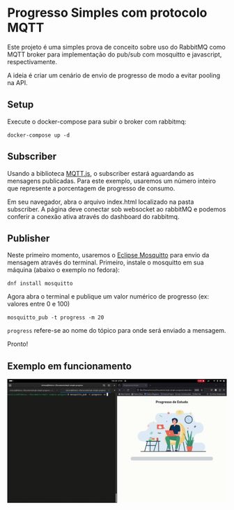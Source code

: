 # Progresso Simples com protocolo MQTT

Este projeto é uma simples prova de conceito sobre uso do RabbitMQ como MQTT broker para implementação do pub/sub com mosquitto e javascript, respectivamente.

A ideia é criar um cenário de envio de progresso de modo a evitar pooling na API.

## Setup

Execute o docker-compose para subir o broker com rabbitmq:

```
docker-compose up -d
```

## Subscriber

Usando a biblioteca [MQTT.js](https://github.com/mqttjs), o subscriber estará aguardando as mensagens publicadas. Para este exemplo, usaremos um número inteiro que represente a porcentagem de progresso de consumo.

Em seu navegador, abra o arquivo index.html localizado na pasta subscriber. A página deve conectar sob websocket ao rabbitMQ e podemos conferir a conexão ativa através do dashboard do rabbitmq. 

## Publisher

Neste primeiro momento, usaremos o [Eclipse Mosquitto](https://mosquitto.org) para envio da mensagem através do terminal. Primeiro, instale o mosquitto em sua máquina (abaixo o exemplo no fedora):

```
dnf install mosquitto
```

Agora abra o terminal e publique um valor numérico de progresso (ex: valores entre 0 e 100)

```
mosquitto_pub -t progress -m 20
```

`progress` refere-se ao nome do tópico para onde será enviado a mensagem.

Pronto!
## Exemplo em funcionamento

<img src="./subscriber/images/demo-mqtt.gif">
